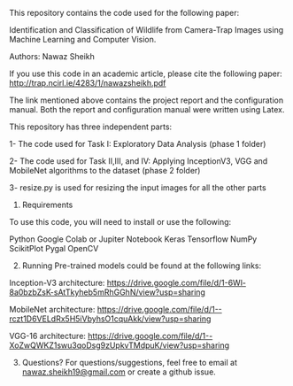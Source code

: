 This repository contains the code used for the following paper:

Identification and Classification of Wildlife from Camera-Trap Images using Machine Learning and Computer Vision.

Authors: Nawaz Sheikh

If you use this code in an academic article, please cite the following paper:
http://trap.ncirl.ie/4283/1/nawazsheikh.pdf

The link mentioned above contains the project report and the configuration manual. Both the report and configuration manual were written using Latex.


This repository has three independent parts:

1- The code used for Task I: Exploratory Data Analysis (phase 1 folder)

2- The code used for Task II,III, and IV: Applying InceptionV3, VGG and MobileNet algorithms to the dataset (phase 2 folder)

3- resize.py is used for resizing the input images for all the other parts

1. Requirements

To use this code, you will need to install or use the following:

Python
Google Colab or Jupiter Notebook
Keras
Tensorflow
NumPy
ScikitPlot
Pygal
OpenCV

2. Running
Pre-trained models could be found at the following links:

Inception-V3 architecture:
https://drive.google.com/file/d/1-6Wl-8a0bzbZsK-sAtTkyheb5mRhGGhN/view?usp=sharing

MobileNet architecture:
https://drive.google.com/file/d/1--rczt1D6VELdRx5H5iVbyhsO1cquAkk/view?usp=sharing

VGG-16 architecture:
https://drive.google.com/file/d/1--XoZwQWKZ1swu3qoDsg9zUpkvTMdpuK/view?usp=sharing


3. Questions?
For questions/suggestions, feel free to email at nawaz.sheikh19@gmail.com or create a github issue.
